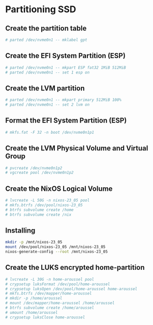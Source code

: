 # Partitioning SSD

## Create the partition table

```bash
# parted /dev/nvme0n1 -- mklabel gpt
```

## Create the EFI System Partition (ESP)

```bash
# parted /dev/nvme0n1 -- mkpart ESP fat32 1MiB 512MiB
# parted /dev/nvme0n1 -- set 1 esp on
```

## Create the LVM partition

```bash
# parted /dev/nvme0n1 -- mkpart primary 512MiB 100%
# parted /dev/nvme0n1 -- set 2 lvm on
```

## Format the EFI System Partition (ESP)

```bash
# mkfs.fat -F 32 -n boot /dev/nvme0n1p1
```

## Create the LVM Physical Volume and Virtual Group

```bash
# pvcreate /dev/nvme0n1p2
# vgcreate pool /dev/nvme0n1p2
```

## Create the NixOS Logical Volume

```bash
# lvcreate -L 50G -n nixos-23_05 pool
# mkfs.btrfs /dev/pool/nixos-23_05
# btrfs subvolume create /home
# btrfs subvolume create /nix
```

## Installing

```bash
mkdir -p /mnt/nixos-23_05
mount /dev/pool/nixos-23_05 /mnt/nixos-23_05
nixos-generate-config --root /mnt/nixos-23_05
```

## Create the LUKS encrypted home-partition

```bash
# lvcreate -L 30G -n home-aroussel pool
# crypsetup luksFormat /dev/pool/home-aroussel
# crypsetup luksOpen /dev/pool/home-aroussel home-aroussel
# mkfs.btrfs /dev/mapper/home-aroussel
# mkdir -p /home/aroussel
# mount /dev/mapper/home-aroussel /home/aroussel
# btrfs subvolume create /home/aroussel
# umount /home/aroussel
# crypsetup luksClose home-aroussel
```
